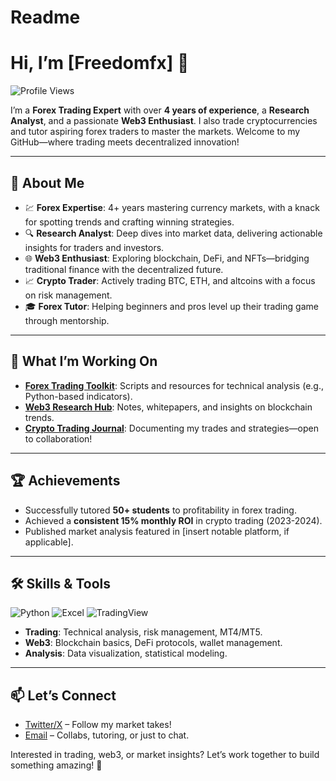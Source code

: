 # Readme
# Hi, I’m [Freedomfx] 👋  

![Profile Views](https://komarev.com/ghpvc/?username=freedom-eth&color=green)

I’m a **Forex Trading Expert** with over **4 years of experience**, a **Research Analyst**, and a passionate **Web3 Enthusiast**. I also trade cryptocurrencies and tutor aspiring forex traders to master the markets. Welcome to my GitHub—where trading meets decentralized innovation!

---

## 🌟 About Me  
- 💹 **Forex Expertise**: 4+ years mastering currency markets, with a knack for spotting trends and crafting winning strategies.  
- 🔍 **Research Analyst**: Deep dives into market data, delivering actionable insights for traders and investors.  
- 🌐 **Web3 Enthusiast**: Exploring blockchain, DeFi, and NFTs—bridging traditional finance with the decentralized future.  
- 📈 **Crypto Trader**: Actively trading BTC, ETH, and altcoins with a focus on risk management.  
- 🎓 **Forex Tutor**: Helping beginners and pros level up their trading game through mentorship.  

---

## 🚀 What I’m Working On  
- **[Forex Trading Toolkit](https://github.com/freedom-eth/Forex-Toolkit)**: Scripts and resources for technical analysis (e.g., Python-based indicators).  
- **[Web3 Research Hub](https://github.com/freedom-eth/Web3-Research)**: Notes, whitepapers, and insights on blockchain trends.  
- **[Crypto Trading Journal](https://github.com/freedom-eth/Crypto-Journal)**: Documenting my trades and strategies—open to collaboration!  

---

## 🏆 Achievements  
- Successfully tutored **50+ students** to profitability in forex trading.  
- Achieved a **consistent 15% monthly ROI** in crypto trading (2023-2024).  
- Published market analysis featured in [insert notable platform, if applicable].  

---

## 🛠️ Skills & Tools  
![Python](https://img.shields.io/badge/Python-3776AB?style=flat&logo=python&logoColor=white) ![Excel](https://img.shields.io/badge/Excel-217346?style=flat&logo=microsoft-excel&logoColor=white) ![TradingView](https://img.shields.io/badge/TradingView-1C2526?style=flat&logo=tradingview&logoColor=white)  
- **Trading**: Technical analysis, risk management, MT4/MT5.  
- **Web3**: Blockchain basics, DeFi protocols, wallet management.  
- **Analysis**: Data visualization, statistical modeling.  

---

## 📫 Let’s Connect  
- [Twitter/X](https://twitter.com/marstar_manni) – Follow my market takes!   
- [Email](ibrahimadeyemi19@gmail.com) – Collabs, tutoring, or just to chat.  

Interested in trading, web3, or market insights? Let’s work together to build something amazing! 🚀
